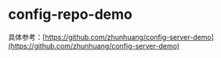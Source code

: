 # config-repo-demo
具体参考：[https://github.com/zhunhuang/config-server-demo](https://github.com/zhunhuang/config-server-demo)
